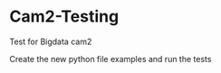 Cam2-Testing
============

Test for Bigdata cam2

Create the new python file examples and run the tests
